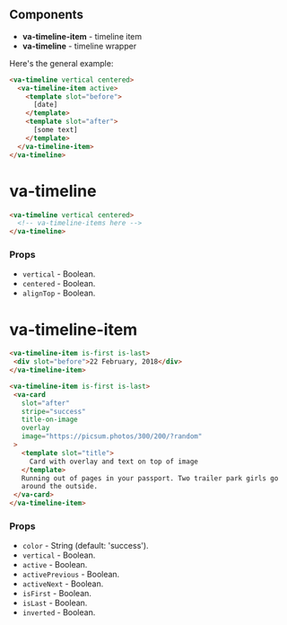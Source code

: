 ## Components

* **va-timeline-item** - timeline item
* **va-timeline** - timeline wrapper

Here's the general example:
```html
<va-timeline vertical centered>
  <va-timeline-item active>
    <template slot="before">
      [date]
    </template>
    <template slot="after">
      [some text]
    </template>
  </va-timeline-item>
</va-timeline>
```

# va-timeline
```html
<va-timeline vertical centered>
  <!-- va-timeline-items here -->
</va-timeline>
```

### Props
* `vertical` - Boolean.
* `centered` - Boolean.
* `alignTop` - Boolean.

# va-timeline-item

```html
<va-timeline-item is-first is-last>
 <div slot="before">22 February, 2018</div>
</va-timeline-item>

<va-timeline-item is-first is-last>
 <va-card
   slot="after"
   stripe="success"
   title-on-image
   overlay
   image="https://picsum.photos/300/200/?random"
 >
   <template slot="title">
     Card with overlay and text on top of image
   </template>
   Running out of pages in your passport. Two trailer park girls go
   around the outside.
 </va-card>
</va-timeline-item>
```

### Props
* `color` - String (default: 'success').
* `vertical` - Boolean.
* `active` - Boolean.
* `activePrevious` - Boolean.
* `activeNext` - Boolean.
* `isFirst` - Boolean.
* `isLast` - Boolean.
* `inverted` - Boolean.


